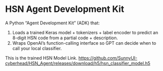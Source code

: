 # HSN Agent Development Kit

A Python “Agent Development Kit” (ADK) that:

1. Loads a trained Keras model + tokenizers + label encoder to predict an 8-digit HSN code from a partial code + description.  
2. Wraps OpenAI’s function-calling interface so GPT can decide when to call your local classifier.  


This is the trained HSN Model Link. 
https://github.com/SunnyUI-cyberhead/HSN_Agent/releases/download/h5/hsn_classifier_model.h5
